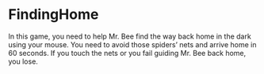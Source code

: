 # FindingHome
In this game, you need to help Mr. Bee find the way back home in the dark using your mouse. You need to avoid those spiders’ nets and arrive home in 60 seconds. If you touch the nets or you fail guiding Mr. Bee back home, you lose.
